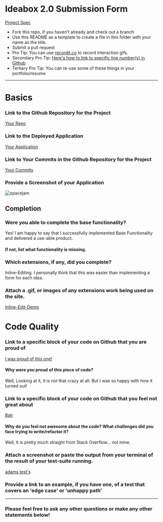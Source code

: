# Ideabox 2.0 Submission Form
[Project Spec](https://github.com/turingschool/curriculum/blob/master/source/projects/revenge_of_idea_box.markdown)

* Fork this repo, if you haven't already and check out a branch
* Use this README as a template to create a file in this folder with your name as the title.
* Submit a pull request
* Pro Tip: You can use [recordit.co](http://recordit.co/) to record interaction gifs.
* Secondary Pro Tip: [Here's how to link to specific line number(s) in Github](http://stackoverflow.com/questions/23821235/how-to-link-to-specific-line-number-on-github)
* Tertiary Pro Tip: You can re-use some of these things in your portfolio/resume

------

# Basics

### Link to the Github Repository for the Project
[Your Repo](http://github.com/adamki/ideabox2.0)

### Link to the Deployed Application
[Your Application](https://turing-box.herokuapp.com)

### Link to Your Commits in the Github Repository for the Project
[Your Commits](https://github.com/adamki/ideabox2.0/commits/master)

### Provide a Screenshot of your Application
![spacejam](images/adam_jensen.jpg)

## Completion

### Were you able to complete the base functionality?

Yes! I am happy to say that I successfully implemented Base Functionality and delivered a use-able product.

#### If not, list what functionality is missing.

### Which extensions, if any, did you complete?

Inline-Editing. I personally think that this was easier than implementing a form for each idea.

### Attach a .gif, or images of any extensions work being used on the site.

[Inline-Edit-Demo](http://recordit.co/9n0VjJsuIt/gif/notify)

# Code Quality

### Link to a specific block of your code on Github that you are proud of

[I was proud of this one!](https://github.com/adamki/ideabox2.0/blob/master/app/assets/javascripts/search.js)

#### Why were you proud of this piece of code?

Well, Looking at it, it is not that crazy at all. But I was so happy with how it turned out!

### Link to a specific block of your code on Github that you feel not great about

[Bah](https://github.com/adamki/ideabox2.0/blob/master/app/assets/javascripts/index.js#L1-L7)

#### Why do you feel not awesome about the code? What challenges did you face trying to write/refactor it?

Well, It is pretty much straight from Stack Overflow... not mine.

### Attach a screenshot or paste the output from your terminal of the result of your test-suite running.

[adams test's](adams-test-suite.png)


### Provide a link to an example, if you have one, of a test that covers an 'edge case' or 'unhappy path'

-----

### Please feel free to ask any other questions or make any other statements below!
